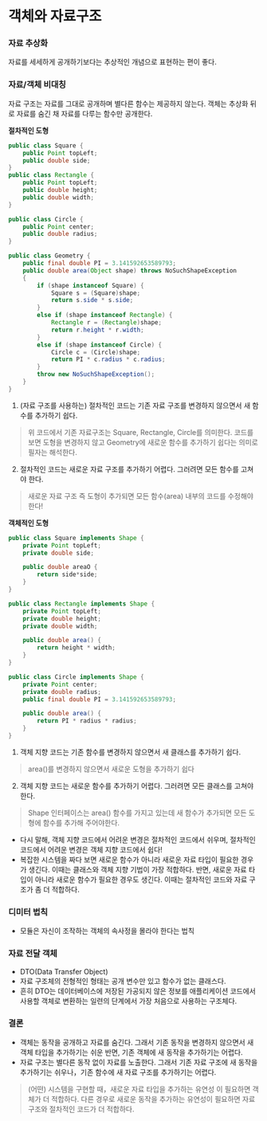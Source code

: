 # 객체와 자료구조

### 자료 추상화

자료를 세세하게 공개하기보다는 추상적인 개념으로 표현하는 편이 좋다.

### 자료/객체 비대칭

자료 구조는 자료를 그대로 공개하며 별다른 함수는 제공하지 않는다.
객체는 추상화 뒤로 자료를 숨긴 채 자료를 다루는 함수만 공개한다.

**절차적인 도형**

```java
public class Square {
    public Point topLeft;
    public double side;
}
public class Rectangle {
    public Point topLeft;
    public double height;
    public double width;
}

public class Circle {
    public Point center;
    public double radius;
}

public class Geometry {
    public final double PI = 3.141592653589793;
    public double area(Object shape) throws NoSuchShapeException
    {
        if (shape instanceof Square) {
            Square s = (Square)shape;
            return s.side * s.side;
        }
        else if (shape instanceof Rectangle) {
            Rectangle r = (Rectangle)shape;
            return r.height * r.width;
        }
        else if (shape instanceof Circle) {
            Circle c = (Circle)shape;
            return PI * c.radius * c.radius;
        }
        throw new NoSuchShapeException();
    }
}
```

1. (자료 구조를 사용하는) 절차적인 코드는 기존 자료 구조를 변경하지 않으면서 새 함수를 추가하기 쉽다.

> 위 코드에서 기존 자료구조는 Square, Rectangle, Circle를 의미한다.
코드를 보면 도형을 변경하지 않고 Geometry에 새로운 함수를 추가하기 쉽다는 의미로 필자는 해석한다.

2. 절차적인 코드는 새로운 자료 구조를 추가하기 어렵다. 그러려면 모든 함수를 고쳐야 한다.

> 새로운 자료 구조 즉 도형이 추가되면 모든 함수(area) 내부의 코드를 수정해야 한다!


**객체적인 도형**

```java
public class Square implements Shape {
    private Point topLeft;
    private double side;

    public double areaO {
        return side*side;
    }
}

public class Rectangle implements Shape {
    private Point topLeft;
    private double height;
    private double width;

    public double area() {
        return height * width;
    }
}

public class Circle implements Shape {
    private Point center;
    private double radius;
    public final double PI = 3.141592653589793;

    public double area() {
        return PI * radius * radius;
    }
}
```

1. 객체 지향 코드는 기존 함수를 변경하지 않으면서 새 클래스를 추가하기 쉽다.

> area()를 변경하지 않으면서 새로운 도형을 추가하기 쉽다

2. 객체 지향 코드는 새로운 함수를 추가하기 어렵다. 그러려면 모든 클래스를 고쳐야 한다.

> Shape 인터페이스는 area() 함수를 가지고 있는데 새 함수가 추가되면 모든 도형에 함수를 추가해 주어야한다.

- 다시 말해, 객체 지향 코드에서 어려운 변경은 절차적인 코드에서 쉬우며, 절차적인 코드에서 어려운 변경은 객체 지향 코드에서 쉽다!
- 복잡한 시스템을 짜다 보면 새로운 함수가 아니라 새로운 자료 타입이 필요한 경우가 생긴다. 이때는 클래스와 객체 지향 기법이 가장 적합하다.
반면, 새로운 자료 타입이 아니라 새로운 함수가 필요한 경우도 생긴다. 이때는 절차적인 코드와 자료 구조가 좀 더 적합하다.


### 디미터 법칙

- 모듈은 자신이 조작하는 객체의 속사정을 몰라야 한다는 법칙

### 자료 전달 객체

- DTO(Data Transfer Object)
- 자료 구조체의 전형적인 형태는 공개 변수만 있고 함수가 없는 클래스다.
- 흔히 DTO는 데이터베이스에 저장된 가공되지 않은 정보를 애플리케이션 코드에서 사용할 객체로 변환하는 일련의 단계에서 가장 처음으로 사용하는 구조체다.

### 결론

- 객체는 동작을 공개하고 자료를 숨긴다. 그래서 기존 동작을 변경하지 않으면서 새 객체 타입을 추가하기는 쉬운 반면, 기존 객체에 새 동작을 추가하기는 어렵다.
- 자료 구조는 별다른 동작 없이 자료를 노출한다. 그래서 기존 자료 구조에 새 동작을 추가하기는 쉬우나，기존 함수에 새 자료 구조를 추가하기는 어렵다.

> (어떤) 시스템을 구현할 때，새로운 자료 타입을 추가하는 유연성 이 필요하면 객체가 더 적합하다.
다른 경우로 새로운 동작을 추가하는 유연성이 필요하면 자료 구조와 절차적인 코드가 더 적합하다.


